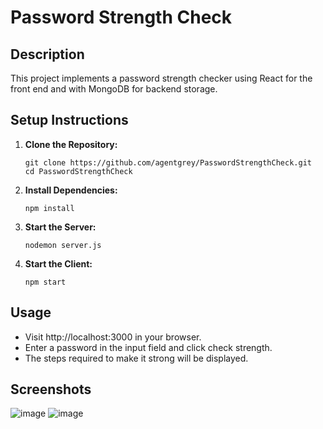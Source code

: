 # Password Strength Check
## Description
This project implements a password strength checker using React for the front end and with MongoDB for backend storage.

## Setup Instructions

1. **Clone the Repository:**

   ```
   git clone https://github.com/agentgrey/PasswordStrengthCheck.git
   cd PasswordStrengthCheck
   ```
3. **Install Dependencies:**

    ```
    npm install
    ```
5. **Start the Server:**
   
    ```
    nodemon server.js
    ```
7. **Start the Client:**
   
    ```
    npm start
    ```
    
## Usage
- Visit http://localhost:3000 in your browser.
- Enter a password in the input field and click check strength.
- The steps required to make it strong will be displayed.

## Screenshots
![image](https://github.com/agentgrey/PasswordStrengthCheck/assets/90390855/8a59e00a-2733-4a7c-92fa-0785df986e4e)
![image](https://github.com/agentgrey/PasswordStrengthCheck/assets/90390855/ddf381ea-aa9c-4db2-a194-1c362b348ac4)

    
